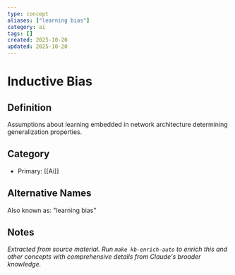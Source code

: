 ```yaml
---
type: concept
aliases: ["learning bias"]
category: ai
tags: []
created: 2025-10-20
updated: 2025-10-20
---
```


# Inductive Bias

## Definition

Assumptions about learning embedded in network architecture determining generalization properties.

## Category

- Primary: [[Ai]]

## Alternative Names

Also known as: "learning bias"

## Notes

*Extracted from source material. Run `make kb-enrich-auto` to enrich this and other concepts with comprehensive details from Claude's broader knowledge.*
